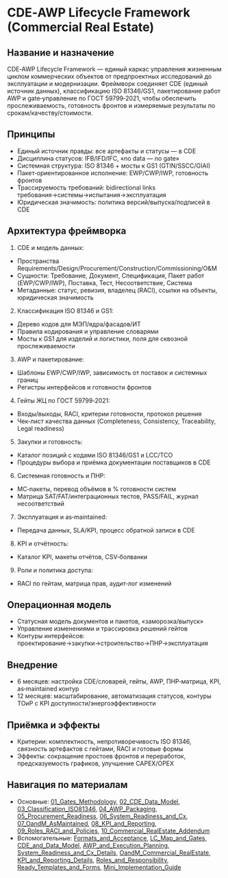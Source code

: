 # CDE‑AWP Lifecycle Framework (Commercial Real Estate)

## Название и назначение
CDE‑AWP Lifecycle Framework — единый каркас управления жизненным циклом коммерческих объектов от предпроектных исследований до эксплуатации и модернизации. Фреймворк соединяет CDE (единый источник данных), классификацию ISO 81346/GS1, пакетирование работ AWP и gate‑управление по ГОСТ 59799‑2021, чтобы обеспечить прослеживаемость, готовность фронтов и измеряемые результаты по срокам/качеству/стоимости.

## Принципы
- Единый источник правды: все артефакты и статусы — в CDE
- Дисциплина статусов: IFB/IFD/IFC, «no data — no gate»
- Системная структура: ISO 81346 + мосты к GS1 (GTIN/SSCC/GIAI)
- Пакет‑ориентированное исполнение: EWP/CWP/IWP, готовность фронтов
- Трассируемость требований: bidirectional links требования→системы→испытания→эксплуатация
- Юридическая значимость: политика версий/выпуска/подписей в CDE

## Архитектура фреймворка
1) CDE и модель данных:
- Пространства Requirements/Design/Procurement/Construction/Commissioning/O&M
- Сущности: Требование, Документ, Спецификация, Пакет работ (EWP/CWP/IWP), Поставка, Тест, Несоответствие, Система
- Метаданные: статус, ревизия, владелец (RACI), ссылки на объекты, юридическая значимость

2) Классификация ISO 81346 и GS1:
- Дерево кодов для МЭП/ядра/фасадов/ИТ
- Правила кодирования и управление словарями
- Мосты к GS1 для изделий и логистики, поля для сквозной прослеживаемости

3) AWP и пакетирование:
- Шаблоны EWP/CWP/IWP, зависимость от поставок и системных границ
- Регистры интерфейсов и готовности фронтов

4) Гейты ЖЦ по ГОСТ 59799‑2021:
- Входы/выходы, RACI, критерии готовности, протокол решения
- Чек‑лист качества данных (Completeness, Consistency, Traceability, Legal readiness)

5) Закупки и готовность:
- Каталог позиций с кодами ISO 81346/GS1 и LCC/TCO
- Процедуры выбора и приёмка документации поставщиков в CDE

6) Системная готовность и ПНР:
- MC‑пакеты, перевод объёмов в % готовности систем
- Матрица SAT/FAT/интеграционных тестов, PASS/FAIL, журнал несоответствий

7) Эксплуатация и as‑maintained:
- Передача данных, SLA/KPI, процесс обратной записи в CDE

8) KPI и отчётность:
- Каталог KPI, макеты отчётов, CSV‑болванки

9) Роли и политика доступа:
- RACI по гейтам, матрица прав, аудит‑лог изменений

## Операционная модель
- Статусная модель документов и пакетов, «заморозка/выпуск»
- Управление изменениями и трассировка решений гейтов
- Контуры интерфейсов: проектирование→закупки→строительство→ПНР→эксплуатация

## Внедрение
- 6 месяцев: настройка CDE/словарей, гейты, AWP, ПНР‑матрица, KPI, as‑maintained контур
- 12 месяцев: масштабирование, автоматизация статусов, контуры ТОиР с KPI доступности/энергоэффективности

## Приёмка и эффекты
- Критерии: комплектность, непротиворечивость ISO 81346, связность артефактов с гейтами, RACI и готовые формы
- Эффекты: сокращение простоев фронтов и переработок, предсказуемость графиков, улучшение CAPEX/OPEX

## Навигация по материалам
- Основные: [01_Gates_Methodology](../core/01_Gates_Methodology.md), [02_CDE_Data_Model](../core/02_CDE_Data_Model.md), [03_Classification_ISO81346](../core/03_Classification_ISO81346.md), [04_AWP_Packaging](../core/04_AWP_Packaging.md), [05_Procurement_Readiness](../core/05_Procurement_Readiness.md), [06_System_Readiness_and_Cx](../core/06_System_Readiness_and_Cx.md), [07_OandM_AsMaintained](../core/07_OandM_AsMaintained.md), [08_KPI_and_Reporting](../core/08_KPI_and_Reporting.md), [09_Roles_RACI_and_Policies](../core/09_Roles_RACI_and_Policies.md), [10_Commercial_RealEstate_Addendum](../core/10_Commercial_RealEstate_Addendum.md)
- Вспомогательные: [Formats_and_Acceptance](../supplementary/Formats_and_Acceptance.md), [LC_Map_and_Gates](../supplementary/LC_Map_and_Gates.md), [CDE_and_Data_Model](../supplementary/CDE_and_Data_Model.md), [AWP_and_Execution_Planning](../supplementary/AWP_and_Execution_Planning.md), [System_Readiness_and_Cx_Details](../supplementary/System_Readiness_and_Cx_Details.md), [OandM_Commercial_RealEstate](../supplementary/OandM_Commercial_RealEstate.md), [KPI_and_Reporting_Details](../supplementary/KPI_and_Reporting_Details.md), [Roles_and_Responsibility](../supplementary/Roles_and_Responsibility.md), [Ready_Templates_and_Forms](../supplementary/Ready_Templates_and_Forms.md), [Mini_Implementation_Guide](../supplementary/Mini_Implementation_Guide.md)
